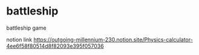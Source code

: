 # battleship
battleship game

notion link https://outgoing-millennium-230.notion.site/Physics-calculator-4ee6f58f80514d8f82093e395f057036

